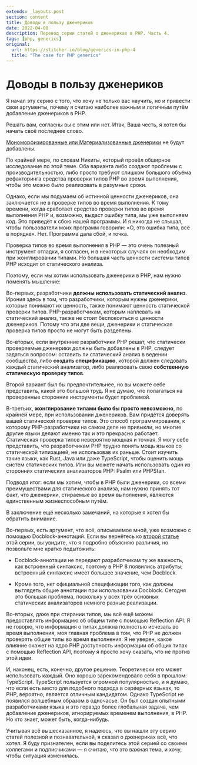 ```yaml
---
extends: _layouts.post
section: content
title: Доводы в пользу дженериков
date: 2022-04-08
description: Перевод серии статей о дженериках в PHP. Часть 4.
tags: [php, generics]
original:
  url: https://stitcher.io/blog/generics-in-php-4
  title: "The case for PHP generics"
---
```


# Доводы в пользу дженериков

Я начал эту серию с того, что хочу не только вас научить, но и привести свои аргументы, почему я считаю
наиболее важным и логичным путём добавление дженериков в PHP.

Решать вам, согласны вы с этим или нет. Итак, Ваша честь, я хотел бы начать своё последнее слово.

[Мономорфизированные или Материализованные дженерики](/post/generics-why-we-cant-have-them/) не будут добавлены.

По крайней мере, по словам Никиты, который провёл обширное исследование по этой теме. Оба варианта либо создают проблемы
с производительностью, либо просто требуют слишком большого объёма рефакторинга средства проверки типов PHP во время
выполнения, чтобы это можно было реализовать в разумные сроки.

Однако, если мы подумаем об истинной ценности дженериков, она заключается не в проверке типов во время выполнения. К
тому времени, когда сработает средство проверки типов во время выполнения PHP и, возможно, выдаст ошибку типа, мы уже
выполняем код. Это приведёт к сбою нашей программы. И я никогда не слышал, чтобы пользователи моих программ
говорили: «О, это ошибка типа, всё в порядке». Нет. Программа дала сбой, и точка.

Проверка типов во время выполнения в PHP — это очень полезный инструмент отладки, я согласен, и в некоторых случаях он
необходим при жонглировании типами. Но большая часть ценности системы типов PHP исходит от статического анализа.

Поэтому, если мы хотим использовать дженерики в PHP, нам нужно поменять мышление:

Во-первых, разработчики **должны использовать статический анализ**. Ирония здесь в том, что разработчики, которым нужны
дженерики, которые понимают их ценность, также понимают ценность статической проверки типов. PHP-разработчикам, которым
наплевать на статический анализ, также не стоит беспокоиться о ценности дженериков. Потому что эти две вещи, дженерики и
статическая проверка типов просто не могут быть разделены.

Во-вторых, если внутренние разработчики PHP решат, что статически проверяемые дженерики должны быть добавлены в PHP,
следует задаться вопросом: оставить ли статический анализ в ведении сообщества, либо **создать спецификацию**, которой
должен следовать каждый статический анализатор, либо реализовать свою **собственную статическую проверку типов**.

Второй вариант был бы предпочтительнее, но вы можете себе представить, какой это большой труд. Я не думаю, что полагаться
на проверенные сторонние инструменты будет проблемой.

В-третьих, **жонглирование типами было бы просто невозможно**, по крайней мере, при использовании дженериков. Вам придётся
доверять вашей статической проверке типов. Это способ программирования, к которому PHP-разработчики на самом деле не
привыкли, но многие другие языки делают именно так и это прекрасно работает. Статическая проверка типов невероятно
мощная и точная. Я могу себе представить, что разработчикам PHP трудно понять мощь языков со статической типизацией, не
использовав их раньше. Стоит изучить такие языки, как Rust, Java или даже TypeScript, чтобы оценить мощь систем
статических типов. Или вы можете начать использовать один из сторонних статических анализаторов PHP: Psalm или PHPStan.

Подводя итог: если мы хотим, чтобы в PHP были дженерики, со всеми преимуществами для статического
анализа, нам нужно принять тот факт, что дженерики, стираемые во время выполнения, являются единственным жизнеспособным
путём.

В заключение ещё несколько замечаний, на которые я хотел бы обратить внимание.

Во-первых, есть аргумент, что всё, описываемое мной, уже возможно с помощью Docblock-аннотаций. Если вы вернётесь
ко [второй статье](/post/generics-in-depth/) этой серии, вы увидите, что я подробно объясняю различия, но позвольте мне
кратко подытожить:

- Docblock-аннотации не передают разработчикам ту же важность, как встроенный синтаксис, поэтому в PHP 8 появились
  атрибуты; встроенный синтаксис имеет большее значение, чем Docblock.

- Кроме того, нет официальной спецификации того, как должны выглядеть общие аннотации при использовании Docblock.
  Сегодня это большая проблема, поскольку у всех трёх основных статических анализаторов немного разные реализации.

Во-вторых, даже при стирании типов, мы всё ещё можем предоставлять информацию об общем типе с помощью Reflection API. Я
не говорю, что информация о типах должна полностью исчезать во время выполнения, моя главная проблема в том, что PHP не
должен проверять общие типы во время выполнения. Я не уверен, какое влияние окажет на ядро PHP доступность информации об
общих типах с помощью Reflection API, поэтому я просто хочу сказать, что не против этой идеи.

И, наконец, есть, конечно, другое решение. Теоретически его может использовать каждый. Оно хорошо зарекомендовало себя в
прошлом: TypeScript. TypeScript пользуется огромной популярностью, и я думаю, что если есть место для подобного подхода
в серверных языках, то PHP, вероятно, является отличным кандидатом. Однако TypeScript не появился волшебным образом в
одночасье. Он был создан опытными разработчиками языка и это гораздо более глобальная задача, чем добавление дженериков,
игнорируемых временем выполнения, в PHP. Но кто знает, может быть, когда-нибудь.

Учитывая всё вышесказанное, я надеюсь, что вы нашли эту серию статей полезной и познавательной, я сказал о дженериках
всё, что хотел. Я буду признателен, если вы поделитесь этой серией со своими коллегами и подписчиками — я считаю, что
это важная тема, и хочу, чтобы ситуация изменилась.